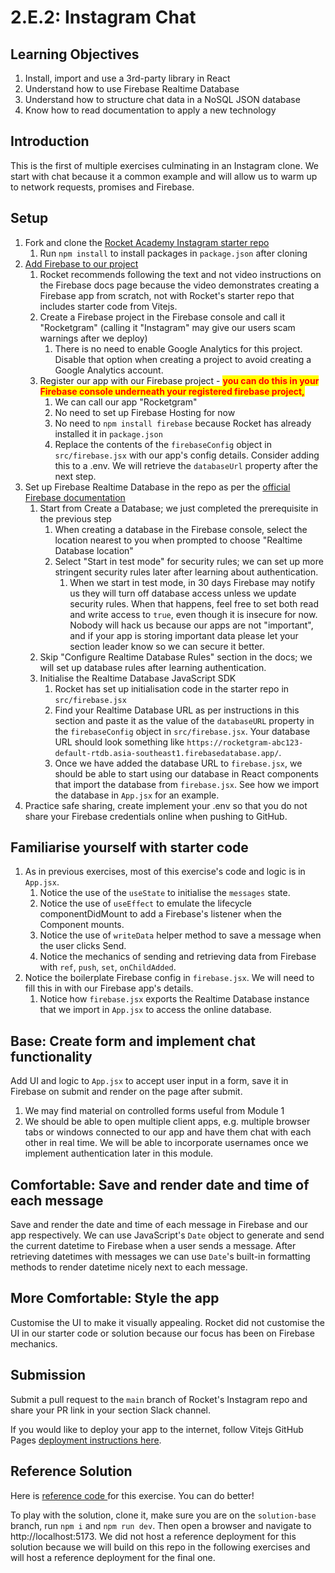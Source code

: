 # 2.E.2: Instagram Chat

## Learning Objectives

1. Install, import and use a 3rd-party library in React
2. Understand how to use Firebase Realtime Database
3. Understand how to structure chat data in a NoSQL JSON database
4. Know how to read documentation to apply a new technology

## Introduction

This is the first of multiple exercises culminating in an Instagram clone. We start with chat because it a common example and will allow us to warm up to network requests, promises and Firebase.

## Setup

1. Fork and clone the <a href="https://github.com/rocketacademy/instagram-3.2" target="_blank">Rocket Academy Instagram starter repo</a>
   1. Run `npm install` to install packages in `package.json` after cloning
2. <a href="https://firebase.google.com/docs/web/setup" target="_blank">Add Firebase to our project</a>
   1. Rocket recommends following the text and not video instructions on the Firebase docs page because the video demonstrates creating a Firebase app from scratch, not with Rocket's starter repo that includes starter code from Vitejs.
   2. Create a Firebase project in the Firebase console and call it "Rocketgram" (calling it "Instagram" may give our users scam warnings after we deploy)
      1. There is no need to enable Google Analytics for this project. Disable that option when creating a project to avoid creating a Google Analytics account.
   3. Register our app with our Firebase project - <mark style="color:red;">**you can do this in your Firebase console underneath your registered firebase project,**</mark>&#x20;
      1. We can call our app "Rocketgram"
      2. No need to set up Firebase Hosting for now
      3. No need to `npm install firebase` because Rocket has already installed it in `package.json`
      4. Replace the contents of the `firebaseConfig` object in `src/firebase.jsx` with our app's config details. Consider adding this to a .env. We will retrieve the `databaseUrl` property after the next step.
3. Set up Firebase Realtime Database in the repo as per the <a href="https://firebase.google.com/docs/database/web/start" target="_blank">official Firebase documentation</a>
   1. Start from Create a Database; we just completed the prerequisite in the previous step
      1. When creating a database in the Firebase console, select the location nearest to you when prompted to choose "Realtime Database location"
      2. Select "Start in test mode" for security rules; we can set up more stringent security rules later after learning about authentication.
         1. When we start in test mode, in 30 days Firebase may notify us they will turn off database access unless we update security rules. When that happens, feel free to set both read and write access to `true`, even though it is insecure for now. Nobody will hack us because our apps are not "important", and if your app is storing important data please let your section leader know so we can secure it better.
   2. Skip "Configure Realtime Database Rules" section in the docs; we will set up database rules after learning authentication.
   3. Initialise the Realtime Database JavaScript SDK
      1. Rocket has set up initialisation code in the starter repo in `src/firebase.jsx`
      2. Find your Realtime Database URL as per instructions in this section and paste it as the value of the `databaseURL` property in the `firebaseConfig` object in `src/firebase.jsx`. Your database URL should look something like `https://rocketgram-abc123-default-rtdb.asia-southeast1.firebasedatabase.app/`.
      3. Once we have added the database URL to `firebase.jsx`, we should be able to start using our database in React components that import the database from `firebase.jsx`. See how we import the database in `App.jsx` for an example.
4. Practice safe sharing, create implement your .env so that you do not share your Firebase credentials online when pushing to GitHub.

## Familiarise yourself with starter code

1. As in previous exercises, most of this exercise's code and logic is in `App.jsx`.
   1. Notice the use of the `useState` to initialise the `messages` state.
   2. Notice the use of `useEffect` to emulate the lifecycle componentDidMount to add a Firebase's listener when the Component mounts.
   3. Notice the use of `writeData` helper method to save a message when the user clicks Send.
   4. Notice the mechanics of sending and retrieving data from Firebase with `ref`, `push`, `set`, `onChildAdded`.
2. Notice the boilerplate Firebase config in `firebase.jsx`. We will need to fill this in with our Firebase app's details.
   1. Notice how `firebase.jsx` exports the Realtime Database instance that we import in `App.jsx` to access the online database.

## Base: Create form and implement chat functionality

Add UI and logic to `App.jsx` to accept user input in a form, save it in Firebase on submit and render on the page after submit.&#x20;

1. We may find material on controlled forms useful from Module 1
2. We should be able to open multiple client apps, e.g. multiple browser tabs or windows connected to our app and have them chat with each other in real time. We will be able to incorporate usernames once we implement authentication later in this module.

## Comfortable: Save and render date and time of each message

Save and render the date and time of each message in Firebase and our app respectively. We can use JavaScript's `Date` object to generate and send the current datetime to Firebase when a user sends a message. After retrieving datetimes with messages we can use `Date`'s built-in formatting methods to render datetime nicely next to each message.

## More Comfortable: Style the app

Customise the UI to make it visually appealing. Rocket did not customise the UI in our starter code or solution because our focus has been on Firebase mechanics.

## Submission

Submit a pull request to the `main` branch of Rocket's Instagram repo and share your PR link in your section Slack channel.

If you would like to deploy your app to the internet, follow Vitejs GitHub Pages <a href="https://vitejs.dev/guide/static-deploy.html" target="_blank">deployment instructions here</a>.

## Reference Solution

Here is <a href="https://github.com/rocketacademy/instagram-3.2/tree/solution-chat-base" target="_blank">reference code </a>for this exercise. You can do better!

To play with the solution, clone it, make sure you are on the `solution-base` branch, run `npm i` and `npm run dev`. Then open a browser and navigate to http://localhost:5173. We did not host a reference deployment for this solution because we will build on this repo in the following exercises and will host a reference deployment for the final one.
